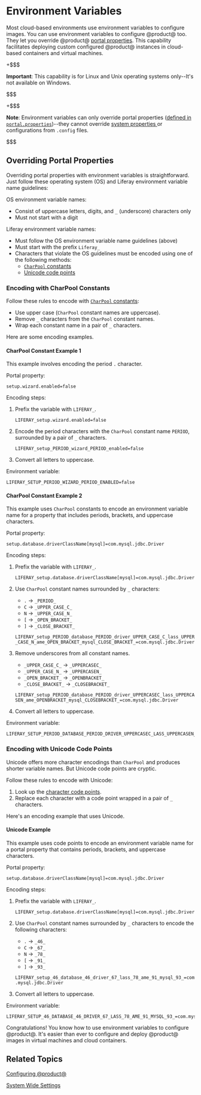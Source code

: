 # Environment Variables [](id=environment-variables)

Most cloud-based environments use environment variables to configure images. You
can use environment variables to configure @product@ too. They let you override
@product@
[portal properties](@platform-ref@/7.0-latest/propertiesdoc/portal.properties.html).
This capability facilitates deploying custom configured @product@ instances in
cloud-based containers and virtual machines. 

+$$$

**Important**: This capability is for Linux and Unix operating systems only--It's not available on Windows. 

$$$

+$$$

**Note**: Environment variables can only override portal properties
([defined in `portal.properties`](@platform-ref@/7.0-latest/propertiesdoc/portal.properties.html))--they cannot override
[system properties ](@platform-ref@/7.0-latest/propertiesdoc/system.properties.html)
or configurations from `.config` files. 

$$$

## Overriding Portal Properties [](id=overriding-portal-properties)

Overriding portal properties with environment variables is straightforward. Just
follow these operating system (OS) and Liferay environment variable name
guidelines:

OS environment variable names:
-   Consist of uppercase letters, digits, and `_` (underscore) characters only
-   Must not start with a digit

Liferay  environment variable names:
-   Must follow the OS environment variable name guidelines (above)
-   Must start with the prefix `Liferay_`
-   Characters that violate the OS guidelines must be encoded
    using one of the following methods:
    -   [`CharPool` constants](#encoding-with-charpool-constants)
    -   [Unicode code points](#encoding-with-unicode-code-points)
 

### Encoding with CharPool Constants [](id=encoding-with-charpool-constants)

Follow these rules to encode with
[`CharPool` constants](@platform-ref@/7.0-latest/javadocs/portal-kernel/com/liferay/portal/kernel/util/CharPool.html):

-   Use upper case (`CharPool` constant names are uppercase).
-   Remove `_` characters from the `CharPool` constant names.
-   Wrap each constant name in a pair of `_` characters.

Here are some encoding examples.

#### CharPool Constant Example 1 [](id=constant-example-1)

This example involves encoding the period `.` character. 
 
Portal property:

    setup.wizard.enabled=false

Encoding steps:

1.  Prefix the variable with `LIFERAY_`.

    `LIFERAY_setup.wizard.enabled=false`
2.  Encode the period characters with the `CharPool` constant name `PERIOD`,
    surrounded by a pair of `_` characters.

    `LIFERAY_setup_PERIOD_wizard_PERIOD_enabled=false`
3.  Convert all letters to uppercase.

Environment variable:

    LIFERAY_SETUP_PERIOD_WIZARD_PERIOD_ENABLED=false

#### CharPool Constant Example 2 [](id=constant-example-2)

This example uses `CharPool` constants to encode an environment variable name
for a property that includes periods, brackets, and uppercase characters.

Portal property:

    setup.database.driverClassName[mysql]=com.mysql.jdbc.Driver

Encoding steps:
1.  Prefix the variable with `LIFERAY_`.

    `LIFERAY_setup.database.driverClassName[mysql]=com.mysql.jdbc.Driver`
2.  Use `CharPool` constant names surrounded by `_` characters:
    -   `.` &rarr; `_PERIOD_`
    -   `C` &rarr; `_UPPER_CASE_C_`
    -   `N` &rarr; `_UPPER_CASE_N_`
    -   `[` &rarr; `_OPEN_BRACKET_`
    -   `]` &rarr; `_CLOSE_BRACKET_`
    
    `LIFERAY_setup_PERIOD_database_PERIOD_driver_UPPER_CASE_C_lass_UPPER_CASE_N_ame_OPEN_BRACKET_mysql_CLOSE_BRACKET_=com.mysql.jdbc.Driver`
3.  Remove underscores from all constant names.
    -   `_UPPER_CASE_C_` &rarr; `_UPPERCASEC_`
    -   `_UPPER_CASE_N_` &rarr; `_UPPERCASEN_`
    -   `_OPEN_BRACKET_` &rarr; `_OPENBRACKET_`
    -   `_CLOSE_BRACKET_` &rarr; `_CLOSEBRACKET_`
    
    `LIFERAY_setup_PERIOD_database_PERIOD_driver_UPPERCASEC_lass_UPPERCASEN_ame_OPENBRACKET_mysql_CLOSEBRACKET_=com.mysql.jdbc.Driver`
4.  Convert all letters to uppercase.

Environment variable:

    LIFERAY_SETUP_PERIOD_DATABASE_PERIOD_DRIVER_UPPERCASEC_LASS_UPPERCASEN_AME_OPENBRACKET_MYSQL_CLOSEBRACKET_=com.mysql.jdbc.Driver

### Encoding with Unicode Code Points [](id=encoding-with-unicode-code-points)

Unicode offers more character encodings than `CharPool` and produces shorter
variable names. But Unicode code points are cryptic. 

Follow these rules to encode with Unicode:
1.  Look up the [character code points](https://unicode-table.com/en/).
2.  Replace each character with a code point wrapped in a pair of `_`
    characters.

Here's an encoding example that uses Unicode. 

#### Unicode Example [](id=unicode-example)

This example uses code points to encode an environment variable name for a
portal property that contains periods, brackets, and uppercase characters.

Portal property:

    setup.database.driverClassName[mysql]=com.mysql.jdbc.Driver

Encoding steps:
1.  Prefix the variable with `LIFERAY_`.

    `LIFERAY_setup.database.driverClassName[mysql]=com.mysql.jdbc.Driver`
2.  Use `CharPool` constant names surrounded by `_` characters to encode the
    following characters:
    -   `.` &rarr; `_46_`
    -   `C` &rarr; `_67_`
    -   `N` &rarr; `_78_`
    -   `[` &rarr; `_91_`
    -   `]` &rarr; `_93_`

    `LIFERAY_setup_46_database_46_driver_67_lass_78_ame_91_mysql_93_=com.mysql.jdbc.Driver`
3.  Convert all letters to uppercase.

Environment variable:

    LIFERAY_SETUP_46_DATABASE_46_DRIVER_67_LASS_78_AME_91_MYSQL_93_=com.mysql.jdbc.Driver

Congratulations! You know how to use environment variables to configure
@product@. It's easier than ever to configure and deploy @product@ images in
virtual machines and cloud containers.  

## Related Topics [](id=related-topics)

[Configuring @product@](/discover/deployment/-/knowledge_base/7-0/configuring-liferay)

[System Wide Settings](/discover/portal/-/knowledge_base/7-0/system-wide-settings)
